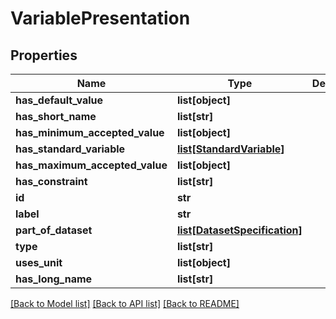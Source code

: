 # VariablePresentation

## Properties
Name | Type | Description | Notes
------------ | ------------- | ------------- | -------------
**has_default_value** | **list[object]** |  | [optional] 
**has_short_name** | **list[str]** |  | [optional] 
**has_minimum_accepted_value** | **list[object]** |  | [optional] 
**has_standard_variable** | [**list[StandardVariable]**](StandardVariable.md) |  | [optional] 
**has_maximum_accepted_value** | **list[object]** |  | [optional] 
**has_constraint** | **list[str]** |  | [optional] 
**id** | **str** |  | [optional] 
**label** | **str** |  | [optional] 
**part_of_dataset** | [**list[DatasetSpecification]**](DatasetSpecification.md) |  | [optional] 
**type** | **list[str]** |  | [optional] 
**uses_unit** | **list[object]** |  | [optional] 
**has_long_name** | **list[str]** |  | [optional] 

[[Back to Model list]](../README.md#documentation-for-models) [[Back to API list]](../README.md#documentation-for-api-endpoints) [[Back to README]](../README.md)


